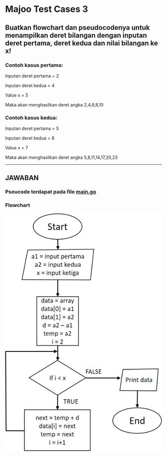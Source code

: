 # Majoo Test Cases 3

## Buatkan flowchart dan pseudocodenya untuk menampilkan deret bilangan dengan inputan deret pertama, deret kedua dan nilai bilangan ke x!

### Contoh kasus pertama:

Inputan deret pertama = 2

Inputan deret kedua = 4

Value x = 5

Maka akan menghasilkan deret angka 2,4,6,8,10


### Contoh kasus kedua:

Inputan deret pertama = 5

Inputan deret kedua = 8

Value x = 7

Maka akan menghasilkan deret angka 5,8,11,14,17,20,23

---

## JAWABAN

### Pseucode terdapat pada file [main.go](main.go)

### Flowchart 

![Flowchart](flowchart.jpg)